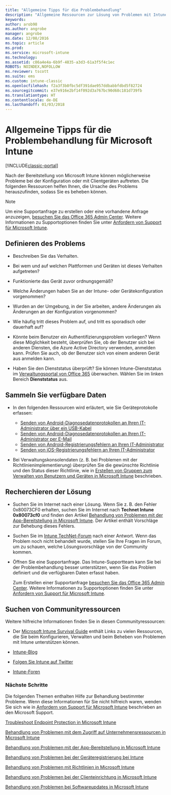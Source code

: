 ```yaml
---
title: "Allgemeine Tipps für die Problembehandlung"
description: "Allgemeine Ressourcen zur Lösung von Problemen mit Intune"
keywords: 
author: arob98
ms.author: angrobe
manager: angrobe
ms.date: 12/08/2016
ms.topic: article
ms.prod: 
ms.service: microsoft-intune
ms.technology: 
ms.assetid: c86a4e4a-6b9f-4835-a3d3-61a3f5f4c1ec
ROBOTS: NOINDEX,NOFOLLOW
ms.reviewer: tscott
ms.suite: ems
ms.custom: intune-classic
ms.openlocfilehash: f2a3f3b0fbc5df391dae957ddbabbfdbd5f82724
ms.sourcegitcommit: e37e916e2bf14f092d3a767bc90d68c181d739fb
ms.translationtype: HT
ms.contentlocale: de-DE
ms.lasthandoff: 01/03/2018
---
```

# <a name="general-troubleshooting-tips-for-microsoft-intune"></a>Allgemeine Tipps für die Problembehandlung für Microsoft Intune

[!INCLUDE[classic-portal](../includes/classic-portal.md)]

Nach der Bereitstellung von Microsoft Intune können möglicherweise Probleme bei der Konfiguration oder mit Clientgeräten auftreten. Die folgenden Ressourcen helfen Ihnen, die Ursache des Problems herauszufinden, sodass Sie es beheben können.

> [!NOTE]
> Um eine Supportanfrage zu erstellen oder eine vorhandene Anfrage anzuzeigen, [besuchen Sie das Office 365 Admin Center](https://portal.office.com/admin/default.aspx). Weitere Informationen zu Supportoptionen finden Sie unter [Anfordern von Support für Microsoft Intune](how-to-get-support-for-microsoft-intune.md).

## <a name="define-the-problem"></a>Definieren des Problems

-   Beschreiben Sie das Verhalten.

-   Bei wem und auf welchen Plattformen und Geräten ist dieses Verhalten aufgetreten?

-   Funktionierte das Gerät zuvor ordnungsgemäß?

-   Welche Änderungen haben Sie an der Intune- oder Gerätekonfiguration vorgenommen?

-   Wurden an der Umgebung, in der Sie arbeiten, andere Änderungen als Änderungen an der Konfiguration vorgenommen?

-   Wie häufig tritt dieses Problem auf, und tritt es sporadisch oder dauerhaft auf?

-   Könnte beim Benutzer ein Authentifizierungsproblem vorliegen? Wenn diese Möglichkeit besteht, überprüfen Sie, ob der Benutzer sich bei anderen Diensten, die Azure Active Directory verwenden, anmelden kann. Prüfen Sie auch, ob der Benutzer sich von einem anderen Gerät aus anmelden kann.

-   Haben Sie den Dienststatus überprüft? Sie können Intune-Dienststatus im [Verwaltungsportal von Office 365](https://portal.office.com/Admin/Default.aspx) überwachen. Wählen Sie im linken Bereich **Dienststatus** aus.

## <a name="collect-available-data"></a>Sammeln Sie verfügbare Daten

- In den folgenden Ressourcen wird erläutert, wie Sie Geräteprotokolle erfassen:
  - [Senden von Android-Diagnosedatenprotokollen an Ihren IT-Administrator über ein USB-Kabel](/intune-user-help/send-diagnostic-data-logs-to-your-it-administrator-using-a-usb-cable-android)
  - [Senden von Android-Diagnosedatenprotokollen an Ihren IT-Administrator per E-Mail](/intune-user-help/send-diagnostic-data-logs-to-your-it-administrator-using-email-android)
  - [Senden von Android-Registrierungsfehlern an Ihren IT-Administrator](/intune-user-help/send-enrollment-errors-to-your-it-administrator-android)
  - [Senden von iOS-Registrierungsfehlern an Ihren IT-Administrator](/intune-user-help/send-errors-to-your-it-admin-ios)

- Bei Verwaltungskonsolendaten (z. B. bei Problemen mit der Richtlinienimplementierung) überprüfen Sie die gewünschte Richtlinie und den Status dieser Richtlinie, wie in [Erstellen von Gruppen zum Verwalten von Benutzern und Geräten in Microsoft Intune](/intune-classic/deploy-use/use-groups-to-manage-users-and-devices-with-microsoft-intune) beschrieben.

## <a name="research-the-solution"></a>Recherchieren der Lösung

-   Suchen Sie im Internet nach einer Lösung. Wenn Sie z. B. den Fehler 0x80073CF0 erhalten, suchen Sie im Internet nach **Technet Intune 0x80073cf0** und finden den Artikel [Behandlung von Problemen mit der App-Bereitstellung in Microsoft Intune](troubleshoot-app-deployment-problems-in-microsoft-intune.md). Der Artikel enthält Vorschläge zur Behebung dieses Fehlers.

-   Suchen Sie im [Intune TechNet-Forum](https://social.technet.microsoft.com/Forums/en-US/home?forum=microsoftintuneprod) nach einer Antwort.  Wenn das Problem noch nicht behandelt wurde, stellen Sie Ihre Fragen im Forum, um zu schauen, welche Lösungsvorschläge von der Community kommen.

-   Öffnen Sie eine Supportanfrage. Das Intune-Supportteam kann Sie bei der Problembehandlung besser unterstützen, wenn Sie das Problem definiert und die verfügbaren Daten erfasst haben.

    Zum Erstellen einer Supportanfrage [besuchen Sie das Office 365 Admin Center](https://portal.office.com/admin/default.aspx). Weitere Informationen zu Supportoptionen finden Sie unter [Anfordern von Support für Microsoft Intune](how-to-get-support-for-microsoft-intune.md).

## <a name="find-community-resources"></a>Suchen von Communityressourcen
Weitere hilfreiche Informationen finden Sie in diesen Communityressourcen:

-   Der [Microsoft Intune Survival Guide](http://social.technet.microsoft.com/wiki/contents/articles/23431.microsoft-intune-survival-guide.aspx) enthält Links zu vielen Ressourcen, die Sie beim Konfigurieren, Verwalten und beim Beheben von Problemen mit Intune unterstützen können.

-   [Intune-Blog](http://blogs.technet.com/b/windowsintune/)

-   [Folgen Sie Intune auf Twitter](https://twitter.com/MSIntune)

-   [Intune-Foren](https://social.technet.microsoft.com/Forums/home?category=microsoftintune&filter=alltypes&sort=lastpostdesc)

### <a name="next-steps"></a>Nächste Schritte
Die folgenden Themen enthalten Hilfe zur Behandlung bestimmter Probleme. Wenn diese Informationen für Sie nicht hilfreich waren, wenden Sie sich wie in [Anfordern von Support für Microsoft Intune](how-to-get-support-for-microsoft-intune.md) beschrieben an den Microsoft Support.

[Troubleshoot Endpoint Protection in Microsoft Intune](troubleshoot-endpoint-protection-in-microsoft-intune.md)

[Behandlung von Problemen mit dem Zugriff auf Unternehmensressourcen in Microsoft Intune](troubleshoot-company-resource-access-problems-with-microsoft-intune.md)

[Behandlung von Problemen mit der App-Bereitstellung in Microsoft Intune](troubleshoot-app-deployment-problems-in-microsoft-intune.md)

[Behandlung von Problemen bei der Geräteregistrierung bei Intune](troubleshoot-device-enrollment-in-intune.md)

[Behandlung von Problemen mit Richtlinien in Microsoft Intune](troubleshoot-policies-in-microsoft-intune.md)

[Behandlung von Problemen bei der Clienteinrichtung in Microsoft Intune](troubleshoot-client-setup-in-microsoft-intune.md)

[Behandlung von Problemen bei Softwareupdates in Microsoft Intune](troubleshoot-software-updates-in-microsoft-intune.md)
